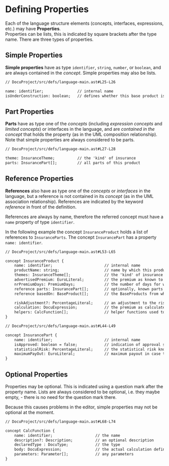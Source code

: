 <script>
    import Note from "$lib/notes/Note.svelte";
</script>

# Defining Properties

Each of the language structure elements (concepts, interfaces, expressions, etc.) may have **Properties**.  
Properties can be lists, this is indicated by square brackets after the type name. There are three types
of properties.

## Simple Properties

**Simple properties** have as type `identifier`, `string`, `number`, or `boolean`, and are
always contained in the _concept_. Simple properties may also be lists.

```txt
// DocuProject/src/defs/language-main.ast#L25-L26

name: identifier;               // internal name
isUnderConstruction: boolean;   // defines whether this base product is still 'raw'
```

## Part Properties

**Parts** have as type one of the _concepts_ (including _expression concepts_ and _limited concepts_)
or interfaces in the language, and are _contained in the concept_ that holds the property (as in
the UML composition relationship). Note that simple properties are always considered to be parts.

```txt
// DocuProject/src/defs/language-main.ast#L27-L28

theme: InsuranceTheme;          // the 'kind' of insurance
parts: InsurancePart[];         // all parts of this product
```

## Reference Properties

**References** also have as type one of the _concepts_ or _interfaces_ in the language, but a reference is not contained
in its _concept_ (as in the UML association relationship). References are indicated by the keyword
_reference_ in front of the definition.

References are always by name, therefore the referred concept must have a `name` property of type `identifier`.

In the following example the concept `InsuranceProduct` holds a list of references to `InsuranceParts`. The
concept `InsurancePart` has a property `name: identifier`.

```txt
// DocuProject/src/defs/language-main.ast#L53-L65

concept InsuranceProduct {
    name: identifier;                       // internal name
    productName: string;                    // name by which this product is known to the public
    themes: InsuranceTheme[];               // the 'kind' of insurance
    advertisedPremium: EuroLiteral;         // the premium as known to the public
    nrPremiumDays: PremiumDays;             // the number of days for which the advertised premium is calculated
    reference parts: InsurancePart[];       // optionally, known parts can be included by reference
    reference basedOn: BaseProduct[];       // the BaseProducts from which the parts are taken

    riskAdjustment?: PercentageLiteral;     // an adjustment to the risk of the separate parts, e.g. caused by the combination of the parts
    calculation: DocuExpression;            // the premium as calculated based on the parts
    helpers: CalcFunction[];                // helper functions used to calculate the premium
}
```

```txt
// DocuProject/src/defs/language-main.ast#L44-L49

concept InsurancePart {
    name: identifier;                       // internal name
    isApproved: boolean = false;            // indication of approval status
    statisticalRisk: PercentageLiteral;     // the statistical risk known for this event
    maximumPayOut: EuroLiteral;             // maximum payout in case the insured event happens
}
```

## Optional Properties

Properties may be optional. This is indicated using a question mark after the property name.
Lists are always considered to be optional, i.e. they maybe empty, - there is no need for the question mark there.

Because this causes problems in the editor, simple properties may not be optional at the moment.

```txt
// DocuProject/src/defs/language-main.ast#L68-L74

concept CalcFunction {
    name: identifier;                   // the name
    description?: Description;          // an optional description
    declaredType : DocuType;            // the type
    body: DocuExpression;               // the actual calculation definition
    parameters: Parameter[];            // any parameters
}
```
